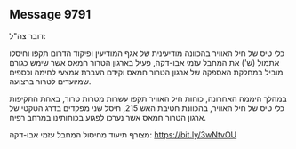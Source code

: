 ## Message 9791

דובר צה"ל:

כלי טיס של חיל האוויר בהכוונה מודיעינית של אגף המודיעין ופיקוד הדרום תקפו וחיסלו אתמול (ש') את המחבל עזמי אבו-דקה, פעיל בארגון הטרור חמאס אשר שימש כגורם מוביל במחלקת האספקה של ארגון הטרור חמאס וקידם העברת אמצעי לחימה וכספים שמיועדים לטרור ברצועה.

במהלך היממה האחרונה, כוחות חיל האוויר תקפו עשרות מטרות טרור, באחת התקיפות כלי טיס של חיל האוויר, בהכוונת חטיבת האש 215, חיסל שני מפקדים בדרג הטקטי של ארגון הטרור חמאס אשר נערכו לפגוע בכוחותינו במרחב רפיח.

מצורף תיעוד מחיסול המחבל עזמי אבו-דקה: https://bit.ly/3wNtvOU

